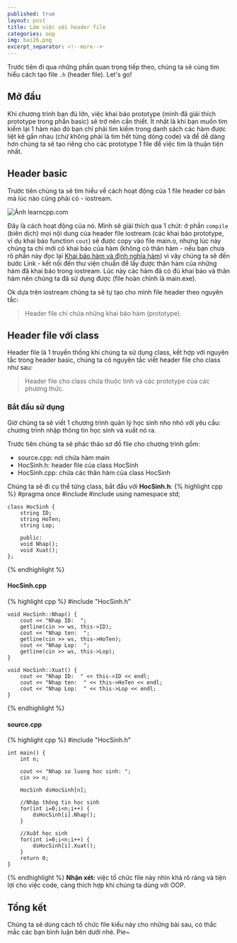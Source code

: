 ```yaml
---
published: true
layout: post
title: Làm việc với header file
categories: oop
img: bai26.png
excerpt_separator: <!--more-->
---
```

Trước tiên đi qua những phần quan trọng tiếp theo, chúng ta sẽ cùng tìm hiểu cách tạo file ``.h`` (header file). Let's go!
## Mở đầu
Khi chương trình bạn đủ lớn, việc khai báo prototype (mình đã giải thích prototype trong phần basic) sẽ trở nên cần thiết. Ít nhất là khi bạn muốn tìm kiếm lại 1 hàm nào đó bạn chỉ phải tìm kiếm trong danh sách các hàm được liệt kê gần nhau (chứ không phải là tìm hết từng dòng code) và để dễ dàng hơn chúng ta sẽ tạo riêng cho các prototype 1 file để việc tìm là thuận tiện nhất.
## Header basic
Trước tiên chúng ta sẽ tìm hiểu về cách hoạt động của 1 file header cơ bản mà lúc nào cũng phải có - iostream.

![Ảnh learncpp.com](https://www.learncpp.com/images/CppTutorial/Section1/IncludeLibrary.png)

Đây là cách hoạt động của nó. Mình sẽ giải thích qua 1 chút: ở phần ``compile`` (biên dịch) mọi nội dung của header file iostream (các khai báo prototype, ví dụ khai báo function ``cout``) sẽ được copy vào file main.o, nhưng lúc này chúng ta chỉ mới có khai báo của hàm (không có thân hàm - nếu bạn chưa rõ phần này đọc lại [Khai báo hàm và định nghĩa hàm](https://tuitucode.github.io/cpp/co-ban-ve-ham-function/#khai-b%C3%A1o-h%C3%A0m-declare-function-%C4%91%E1%BB%8Bnh-ngh%C4%A9a-h%C3%A0m-define-function-v%C3%A0-s%E1%BB%AD-d%E1%BB%A5ng-h%C3%A0m-fuction-call)) vì vậy chúng ta sẽ đến bước Link - kết nối đến thư viện chuẩn để lấy được thân hàm của những hàm đã khai báo trong iostream. Lúc này các hàm đã có đủ khai báo và thân hàm nên chúng ta đã sử dụng được (file hoàn chỉnh là main.exe).

Ok dựa trên iostream chúng ta sẽ tự tạo cho mình file header theo nguyên tắc:
> Header file chỉ chứa những khai báo hàm (prototype).

## Header file với class
Header file là 1 truyền thống khi chúng ta sử dụng class, kết hợp với nguyên tắc trong header basic, chúng ta có nguyên tắc viết header file cho class như sau:
> Header file cho class chứa thuộc tính và các prototype của các phương thức.

### Bắt đầu sử dụng
Giờ chúng ta sẽ viết 1 chương trình quản lý học sinh nho nhỏ với yêu cầu: chương trình nhập thông tin học sinh và xuất nó ra.

Trước tiên chúng ta sẽ phác thảo sơ đồ file cho chương trình gồm:
- source.cpp: nơi chứa hàm main
- HocSinh.h: header file của class HocSinh
- HocSinh.cpp: chứa các thân hàm của class HocSinh

Chúng ta sẽ đi cụ thể từng class, bắt đầu với **HocSinh.h**:
{% highlight cpp %}
    #pragma once
    #include <iostream>
	#include <string>
	using namespace std;
  
    class HocSinh {
    	string ID;
    	string HoTen;
    	string Lop;
     
    	public:
    	void Nhap();
    	void Xuat();
    };
{% endhighlight %}
#### HocSinh.cpp
{% highlight cpp %}
    #include "HocSinh.h"
     
    void HocSinh::Nhap() {
    	cout << "Nhap ID:  ";
    	getline(cin >> ws, this->ID);
    	cout << "Nhap ten:  ";
    	getline(cin >> ws, this->HoTen);
    	cout << "Nhap Lop:  ";
    	getline(cin >> ws, this->Lop);
    }
     
    void HocSinh::Xuat() {
    	cout << "Nhap ID:  " << this->ID << endl;
    	cout << "Nhap ten:  " << this->HoTen << endl;
    	cout << "Nhap Lop:  " << this->Lop << endl;
    }
{% endhighlight %}
#### source.cpp
{% highlight cpp %}
    #include "HocSinh.h"
     
    int main() {
    	int n;
     
    	cout << "Nhap so luong hoc sinh: ";
    	cin >> n;
     
    	HocSinh dsHocSinh[n];
     
    	//Nhập thông tin học sinh
    	for(int i=0;i<n;i++) {
    		dsHocSinh[i].Nhap();
    	}
     
    	//Xuất học sinh
    	for(int i=0;i<n;i++) {
    		dsHocSinh[i].Xuat();
    	}
    	return 0;
    }
{% endhighlight %}
**Nhận xét:** việc tổ chức file này nhìn khá rõ ràng và tiện lợi cho việc code, càng thích hợp khi chúng ta dùng với OOP.
## Tổng kết
Chúng ta sẽ dùng cách tổ chức file kiểu này cho những bài sau, có thắc mắc các bạn bình luận bên dưới nhé. Pie~